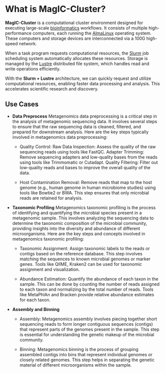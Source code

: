 # What is MagIC-Cluster?

**MagIC-Cluster** is a computational cluster environment designed for executing
large-scale [bioinformatics](https://en.wikipedia.org/wiki/Bioinformatics) workflows. It
consists of multiple high-performance computers, each running the
[AlmaLinux](https://almalinux.org/) operating system. These computers and storage devices
are interconnected via a 100G high-speed network.

When a task program requests computational resources, the
[Slurm](https://slurm.schedmd.com/documentation.html) job scheduling system automatically
allocates these resources. Storage is managed by the [Lustre](https://www.lustre.org/)
distributed file system, which handles read and write operations efficiently.

With the **Slurm + Lustre** architecture, we can quickly request and utilize computational
resources, enabling faster data processing and analysis. This accelerates scientific
research and discovery.

## Use Cases

- **Data Preprocess** Metagenomics data preprocessing is a critical step in the analysis
  of metagenomic sequencing data. It involves several steps to ensure that the raw
  sequencing data is cleaned, filtered, and prepared for downstream analysis. Here are the
  key steps typically involved in metagenomics data preprocessing:

  - Quality Control: Raw Data Inspection: Assess the quality of the raw sequencing reads
    using tools like FastQC. Adapter Trimming: Remove sequencing adapters and low-quality
    bases from the reads using tools like Trimmomatic or Cutadapt. Quality Filtering:
    Filter out low-quality reads and bases to improve the overall quality of the data.

  - Host Contamination Removal: Remove reads that map to the host genome (e.g., human
    genome in human microbiome studies) using tools like Bowtie2 or BWA. This step ensures
    that only microbial reads are retained for analysis.

- **Taxonomic Profiling** Metagenomics taxonomic profiling is the process of identifying
  and quantifying the microbial species present in a metagenomic sample. This involves
  analyzing the sequencing data to determine the taxonomic composition of the microbial
  community, providing insights into the diversity and abundance of different
  microorganisms. Here are the key steps and concepts involved in metagenomics taxonomic
  profiling:

  - Taxonomic Assignment: Assign taxonomic labels to the reads or contigs based on the
    reference database. This step involves matching the sequences to known microbial
    genomes or marker genes. Tools like QIIME, Kraken2 can be used for taxonomic
    assignment and visualization.

  - Abundance Estimation: Quantify the abundance of each taxon in the sample. This can be
    done by counting the number of reads assigned to each taxon and normalizing by the
    total number of reads. Tools like MetaPhlAn and Bracken provide relative abundance
    estimates for each taxon.

- **Assembly and Binning**

  - Assembly: Metagenomics assembly involves piecing together short sequencing reads to
    form longer contiguous sequences (contigs) that represent parts of the genomes present
    in the sample. This step is essential for understanding the genetic makeup of the
    microbial community.

  - Binning: Metagenomics binning is the process of grouping assembled contigs into bins
    that represent individual genomes or closely related genomes. This step helps in
    separating the genetic material of different microorganisms within the sample.

